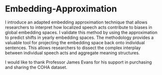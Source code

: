 # Embedding-Approximation

I introduce an adapted embedding approximation technique that allows researchers to interpret how localized speech acts contribute to biases in global embedding spaces. I validate this method by using the approximation to predict shifts in yearly embedding spaces. The methodology provides a valuable tool for projecting the embedding space back onto individual sentences. This allows researchers to dissect the complex interplay between individual speech acts and aggregate meaning structures.

I would like to thank Professor James Evans for his support in purchasing and sharing the COHA dataset.
